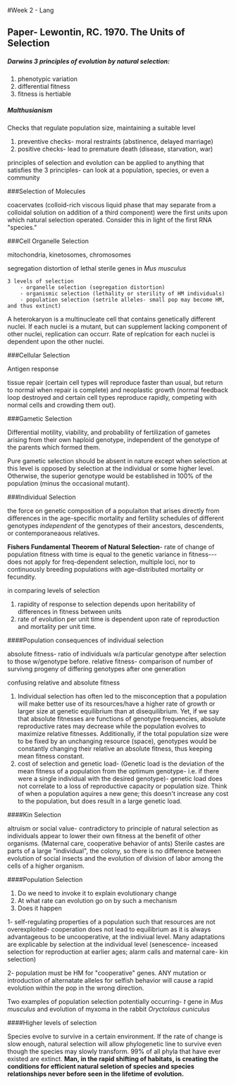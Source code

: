 #Week 2 - Lang

## Paper- Lewontin, RC. 1970. The Units of Selection

##### Darwins 3 principles of evolution by natural selection:
1. phenotypic variation
2. differential fitness
3. fitness is hertiable

##### Malthusianism
Checks that regulate population size, maintaining a suitable level

1. preventive checks- moral restraints (abstinence, delayed marriage)
2. positive checks- lead to premature death (disease, starvation, war)

principles of selection and evolution can be applied to anything that satisfies the 3 principles- can look at a population, species, or even a community

###Selection of Molecules

coacervates (colloid-rich viscous liquid phase that may separate from a colloidal solution on addition of a third component) were the first units upon which natural selection operated.  Consider this in light of the first RNA "species." 

###Cell Organelle Selection

mitochondria, kinetosomes, chromosomes

segregation distortion of lethal sterile genes in *Mus musculus*
	
	3 levels of selection
		- organelle selection (segregation distortion)
		- organismic selection (lethality or sterility of HM individuals)
		- population selection (setrile alleles- small pop may become HM, and thus extinct)

A heterokaryon is a multinucleate cell that contains genetically different nuclei. If each nuclei is a mutant, but can supplement lacking component of other nuclei, replication can occurr.  Rate of replcation for each nuclei is dependent upon the other nuclei. 

###Cellular Selection

Antigen response

tissue repair (certain cell types will reproduce faster than usual, but return to normal when repair is complete) and neoplastic growth (normal feedback loop destroyed and certain cell types reproduce rapidly, competing with normal cells and crowding them out). 

###Gametic Selection

Differential motility, viability, and probability of fertilization of gametes arising from their own haploid genotype, independent of the genotype of the parents which formed them.

Pure gametic selection should be absent in nature except when selection at this level is opposed by selection at the individual or some higher level.  Otherwise, the superior genotype would be established in 100% of the population (minus the occasional mutant). 

###Individual Selection

the force on genetic composition of a populaiton that arises directly from differences in the age-specific mortality and fertility schedules of different genotypes *independent* of the genotypes of their ancestors, descendents, or contemporaneaous relatives.  

**Fishers Fundamental Theorem of Natural Selection**- rate of change of population fitness with time is equal to the genetic variance in fitness--- does not apply for freq-dependent selection, multiple loci, nor to continuously breeding populations with age-distributed mortality or fecundity. 
	
in comparing levels of selection

1. rapidity of response to selection depends upon heritability of differences in fitness between units
2. rate of evolution per unit time is dependent upon rate of reproduction and mortality per unit time. 

####Population consequences of individual selection

absolute fitness- ratio of individuals w/a particular genotype after selection to those w/genotype before. 
relative fitness- comparison of number of survivng progeny of differing genotypes after one generation

confusing relative and absolute fitness

1. Individual selection has often led to the misconception that a population will make better use of its resources/have a higher rate of growth or larger size at genetic equilibrium than at disequilibrium. Yet, if we say that absolute fitnesses are functions of genotype frequencies, absolute reproductive rates may decrease while the population evolves to maximize relative fitnesses.  Additionally, if the total population size were to be fixed by an unchanging resource (space), genotypes would be constantly changing their relative an absolute fitness, thus keeping mean fitness constant. 
2. cost of selection and genetic load- (Genetic load is the deviation of the mean fitness of a population from the optimum genotype- i.e. if there were a single individual with the desired genotype)- genetic load does not correlate to a loss of reproductive capacity or population size. Think of when a population aquires a new gene; this doesn't increase any cost to the population, but does result in a large genetic load. 

####Kin Selection

altruism or social value- contradictory to principle of natural selection as individuals appear to lower their own fitness at the benefit of other organisms. (Maternal care, cooperative behavior of ants) Sterile castes are parts of a large "individual", the colony, so there is no difference between evolution of social insects and the evolution of division of labor among the cells of a higher organism. 

####Population Selection

1. Do we need to invoke it to explain evolutionary change
2. At what rate can evolution go on by such a mechanism
3. Does it happen

1- self-regulating properties of a population such that resources are not overexploited- cooperation does not lead to equilibrium as it is always advantageous to be uncooperative, at the indiviual level. Many adaptations are explicable by selection at the individual level (senescence- inceased selection for reproduction at earlier ages; alarm calls and maternal care- kin selection)

2- population must be HM for "cooperative" genes.  ANY mutation or introduction of alternatate alleles for selfish behavior will cause a rapid evolution within the pop in the wrong direction. 

Two examples of population selection potentially occurring- *t* gene in *Mus musculus* and evolution of myxoma in the rabbit *Oryctolaus cuniculus*

####Higher levels of selection

Species evolve to survive in a certain environment.  If the rate of change is slow enough, natural selection will allow phylogenetic line to survive even though the species may slowly transform. 99% of all phyla that have ever existed are extinct.  **Man, in the rapid shifting of habitats, is creating the conditions for efficient natural seletion of species and species relationships never before seen in the lifetime of evolution.**
	


